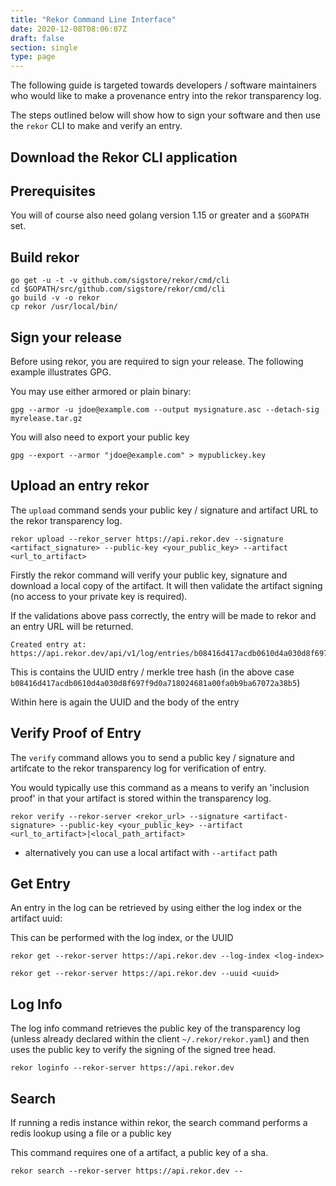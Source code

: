 ```yaml
---
title: "Rekor Command Line Interface"
date: 2020-12-08T08:06:07Z
draft: false
section: single
type: page
---
```


The following guide is targeted towards developers / software maintainers who would like to make a provenance entry into the rekor transparency log.

The steps outlined below will show how to sign your software and then use the `rekor` CLI to make and verify an entry.

## Download the Rekor CLI application

## Prerequisites

You will of course also need golang version 1.15 or greater and a `$GOPATH` set.

## Build rekor

```
go get -u -t -v github.com/sigstore/rekor/cmd/cli
cd $GOPATH/src/github.com/sigstore/rekor/cmd/cli
go build -v -o rekor
cp rekor /usr/local/bin/
```

## Sign your release

Before using rekor, you are required to sign your release. The following example illustrates
GPG.

You may use either armored or plain binary:

```
gpg --armor -u jdoe@example.com --output mysignature.asc --detach-sig myrelease.tar.gz
```

You will also need to export your public key

```
gpg --export --armor "jdoe@example.com" > mypublickey.key
```

## Upload an entry rekor

The `upload` command sends your public key / signature and artifact URL to the rekor transparency log.

```
rekor upload --rekor_server https://api.rekor.dev --signature <artifact_signature> --public-key <your_public_key> --artifact <url_to_artifact>
```

Firstly the rekor command will verify your public key, signature and download
a local copy of the artifact. It will then validate the artifact signing (no
access to your private key is required).

If the validations above pass correctly, the entry will be made to rekor and an entry URL will be returned.

```
Created entry at: https://api.rekor.dev/api/v1/log/entries/b08416d417acdb0610d4a030d8f697f9d0a718024681a00fa0b9ba67072a38b5
```

This is contains the UUID entry / merkle tree hash (in the above case `b08416d417acdb0610d4a030d8f697f9d0a718024681a00fa0b9ba67072a38b5`)

Within here is again the UUID and the body of the entry

## Verify Proof of Entry

The `verify` command allows you to send a public key / signature and artifcate to the rekor transparency log for verification of entry.

You would typically use this command as a means to  verify an 'inclusion proof'
in that your artifact is stored within the transparency log.

```
rekor verify --rekor-server <rekor_url> --signature <artifact-signature> --public-key <your_public_key> --artifact <url_to_artifact>|<local_path_artifact>
```

* alternatively you can use a local artifact with `--artifact` path

## Get Entry 

An entry in the log can be retrieved by using either the log index or the artifact uuid:

This can be performed with the log index, or the UUID

```
rekor get --rekor-server https://api.rekor.dev --log-index <log-index>
```

```
rekor get --rekor-server https://api.rekor.dev --uuid <uuid>
```

## Log Info

The log info command retrieves the public key of the transparency log (unless already declared within the client `~/.rekor/rekor.yaml`)
and then uses the public key to verify the signing of the signed tree head.

`rekor loginfo --rekor-server https://api.rekor.dev`

## Search

If running a redis instance within rekor, the search command performs a redis lookup using a file or a public key

This command requires one of a artifact, a public key of a sha. 

`rekor search --rekor-server https://api.rekor.dev --`
